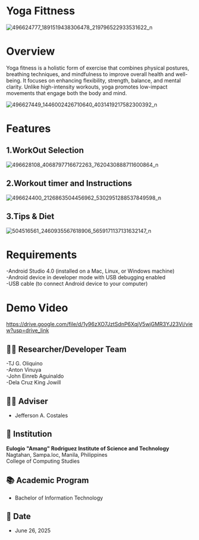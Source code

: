 <h1>Yoga Fittness</h1>

![496624777_1891519438306478_219796522933531622_n](https://github.com/user-attachments/assets/960fb9f9-f7e3-4a26-819f-949825d2be40)

<h1>Overview</h1>
Yoga fitness is a holistic form of exercise that combines physical postures, breathing techniques, and mindfulness to improve overall health and well-being. It focuses on enhancing flexibility, strength, balance, and mental clarity. Unlike high-intensity workouts, yoga promotes low-impact movements that engage both the body and mind.

![496627449_1446002426710640_4031419217582300392_n](https://github.com/user-attachments/assets/c41d6321-38b7-44f4-9314-cdc9375cb859)

<h1>Features</h1>

<h2>1.WorkOut Selection</h2>

![496628108_4068797716672263_7620430888711600864_n](https://github.com/user-attachments/assets/7390dd45-8c62-4e18-80e6-67bc7dcfd9ee)

<h2>2.Workout timer and Instructions</h2>

![496624400_2126863504456962_5302951288537849598_n](https://github.com/user-attachments/assets/dacf0b71-f611-43e7-a53d-3c5897864cfa)

<h2>3.Tips & Diet</h2>

![504516561_2460935567618906_5659171137131632147_n](https://github.com/user-attachments/assets/a1c7bd62-ff61-42bb-869d-597494a8b30c)

# Requirements 
-Android Studio 4.0 (installed on a Mac, Linux, or Windows machine)<br>
-Android device in developer mode with USB debugging enabled<br>
-USB cable (to connect Android device to your computer)<br>

# Demo Video

https://drive.google.com/file/d/1y96zXO7JztSdnP6XqjV5wjGMR3YJ23Vi/view?usp=drive_link

## 🧑‍💻 Researcher/Developer Team
-TJ G. Oliquino<br>
-Anton Vinuya<br>
-John Einreb Aguinaldo<br>
-Dela Cruz King Jowill<br>

## 👨‍🏫 Adviser
- Jefferson A. Costales  

## 🏫 Institution
**Eulogio "Amang" Rodriguez Institute of Science and Technology**  
Nagtahan, Sampa.loc, Manila, Philippines  
College of Computing Studies 

## 📚 Academic Program
- Bachelor of Information Technology

## 📅 Date
- June 26, 2025

